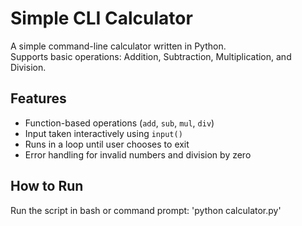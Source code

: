 # Simple CLI Calculator 

A simple command-line calculator written in Python.  
Supports basic operations: Addition, Subtraction, Multiplication, and Division.

## Features

- Function-based operations (`add`, `sub`, `mul`, `div`)
- Input taken interactively using `input()`
- Runs in a loop until user chooses to exit
- Error handling for invalid numbers and division by zero

## How to Run
Run the script in bash or command prompt:
'python calculator.py'
